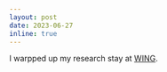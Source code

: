 ```yaml
---
layout: post
date: 2023-06-27
inline: true
---
```


I warpped up my research stay at <a href="https://wing.comp.nus.edu.sg/">WING</a>.
